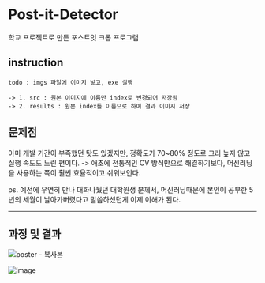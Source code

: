 # Post-it-Detector

학교 프로젝트로 만든 포스트잇 크롭 프로그램

## instruction
```
todo : imgs 파일에 이미지 넣고, exe 실행

-> 1. src : 원본 이미지에 이름만 index로 변경되어 저장됨
-> 2. results : 원본 index를 이름으로 하여 결과 이미지 저장
```
## 문제점

아마 개발 기간이 부족했던 탓도 있겠지만, 정확도가 70~80% 정도로 그리 높지 않고 실행 속도도 느린 편이다. 
-> 애초에 전통적인 CV 방식만으로 해결하기보다, 머신러닝을 사용하는 쪽이 훨씬 효율적이고 쉬워보인다.

ps. 예전에 우연히 만나 대화나눴던 대학원생 분께서, 머신러닝때문에 본인이 공부한 5년의 세월이 날아가버렸다고 말씀하셨던게 이제 이해가 된다.

-----------------------------------------------------------------------------------------------------

## 과정 및 결과

![poster - 복사본](https://github.com/kdw7921/Post-it-Detector/assets/34418693/f73dc394-5a62-41fd-a738-394714421c35)

![image](https://github.com/kdw7921/Post-it-Detector/assets/34418693/e365520a-26da-4d78-86d5-8fd5a7ebe200)
